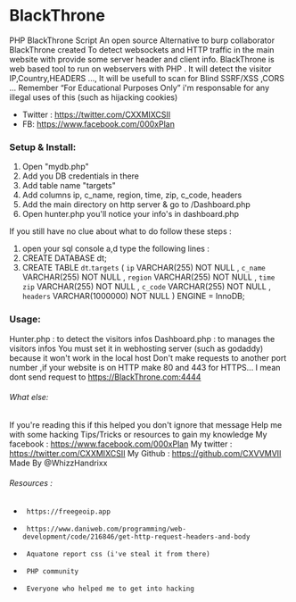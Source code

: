 BlackThrone
======

PHP BlackThrone Script An open source Alternative to burp collaborator
BlackThrone created To detect websockets and HTTP traffic in the main website with provide some server header and client info.
BlackThrone is web based tool to run on webservers with PHP . It will detect the visitor IP,Country,HEADERS ..., 
It will be usefull to scan for Blind SSRF/XSS ,CORS ...
Remember “For Educational Purposes Only” i'm responsable for any illegal uses of this (such as hijacking cookies)




* Twitter : https://twitter.com/CXXMIXCSII
* FB: https://www.facebook.com/000xPlan

### Setup & Install:
1. Open "mydb.php"
2. Add you DB credentials in there
3. Add table name "targets"
4. Add columns ip, c_name, region, time, zip, c_code, headers
5. Add the main directory on http server & go to /Dashboard.php
6. Open hunter.php you'll notice your info's in dashboard.php

If you still have no clue about what to do follow these steps :

1. open your sql console a,d type the following lines :
2. CREATE DATABASE dt;
3. CREATE TABLE `dt`.`targets` ( `ip` VARCHAR(255) NOT NULL , `c_name` VARCHAR(255) NOT NULL , `region` VARCHAR(255) NOT NULL , `time zip` VARCHAR(255) NOT NULL , `c_code` VARCHAR(255) NOT NULL , `headers` VARCHAR(1000000) NOT NULL ) ENGINE = InnoDB;


### Usage:
 Hunter.php : to detect the visitors infos
 Dashboard.php : to manages the visitors infos
 You must set it in webhosting server (such as godaddy) because it won't work in the local host
 Don't make requests to another port number ,if your website is on HTTP make 80 and 443 for HTTPS...
 I mean dont send request to https://BlackThrone.com:4444 


###### What else:
If you're reading this if this helped you don't ignore that message
Help me with some hacking Tips/Tricks or resources to gain my knowledge
My facebook : https://www.facebook.com/000xPlan
My twitter : https://twitter.com/CXXMIXCSII
My Github : https://github.com/CXVVMVII
Made By @WhizzHandrixx

###### Resources :
*      https://freegeoip.app
*      https://www.daniweb.com/programming/web-development/code/216846/get-http-request-headers-and-body
*      Aquatone report css (i've steal it from there)
*      PHP community
*      Everyone who helped me to get into hacking
